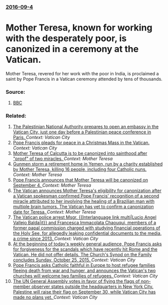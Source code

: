 ### [2016-09-4](/news/2016/09/4/index.md)

# Mother Teresa, known for working with the desperately poor, is canonized in a ceremony at the Vatican. 

Mother Teresa, revered for her work with the poor in India, is proclaimed a saint by Pope Francis in a Vatican ceremony attended by tens of thousands.


### Source:

1. [BBC](http://www.bbc.com/news/world-europe-37269512)

### Related:

1. [The Palestinian National Authority prepares to open an embassy in the Vatican City, just one day before a Palestinian peace conference in Paris. ](/news/2017/01/14/the-palestinian-national-authority-prepares-to-open-an-embassy-in-the-vatican-city-just-one-day-before-a-palestinian-peace-conference-in-pa.md) _Context: Vatican City_
2. [Pope Francis pleads for peace in a Christmas Mass in the Vatican. ](/news/2016/12/25/pope-francis-pleads-for-peace-in-a-christmas-mass-in-the-vatican.md) _Context: Vatican City_
3. [Mother Teresa of Calcutta is to be canonized into sainthood after "proof" of two miracles. ](/news/2016/08/31/mother-teresa-of-calcutta-is-to-be-canonized-into-sainthood-after-proof-of-two-miracles.md) _Context: Mother Teresa_
4. [Gunmen storm a retirement home in Yemen, run by a charity established by Mother Teresa, killing 16 people, including four Catholic nuns.  ](/news/2016/03/4/gunmen-storm-a-retirement-home-in-yemen-run-by-a-charity-established-by-mother-teresa-killing-16-people-including-four-catholic-nuns.md) _Context: Mother Teresa_
5. [Pope Francis announces that Mother Teresa will be canonized on September 4. ](/news/2016/03/15/pope-francis-announces-that-mother-teresa-will-be-canonized-on-september-4.md) _Context: Mother Teresa_
6. [The Vatican announces Mother Teresa's eligibility for canonization after a Vatican spokesman confirmed Pope Francis' recognition of a second miracle attributed to her involving the healing of a Brazilian man with multiple brain tumors. The Vatican has yet to confirm a canonization date for Teresa. ](/news/2015/12/18/the-vatican-announces-mother-teresa-s-eligibility-for-canonization-after-a-vatican-spokesman-confirmed-pope-francis-recognition-of-a-second.md) _Context: Mother Teresa_
7. [The Vatican police arrest Msgr. {{Interlanguage link multi|Lucio Angel Vallejo Balda|it}} and Francesca Immacolata Chaouqui, members of a former papal commission charged with studying financial operations of the Holy See, for allegedly leaking confidential documents to the media, a crime since 2013. ](/news/2015/11/2/the-vatican-police-arrest-msgr-interlanguage-link-multi-lucio-angel-vallejo-balda-it-and-francesca-immacolata-chaouqui-members-of-a-f.md) _Context: Vatican City_
8. [At the beginning of today's weekly general audience, Pope Francis asks for  forgiveness for the scandals which have recently hit Rome and the Vatican. He did not offer details. The Church's Synod on the Family concludes Sunday, October 25, 2015. ](/news/2015/10/14/at-the-beginning-of-today-s-weekly-general-audience-pope-francis-asks-for-forgiveness-for-the-scandals-which-have-recently-hit-rome-and-th.md) _Context: Vatican City_
9. [Pope Francis asks Catholic faithful in Europe to host refugee families  fleeing death from war and hunger, and announces the Vatican's two churches will welcome two families of refugees. ](/news/2015/09/6/pope-francis-asks-catholic-faithful-in-europe-to-host-refugee-families-fleeing-death-from-war-and-hunger-and-announces-the-vatican-s-two-c.md) _Context: Vatican City_
10. [The UN General Assembly votes in favor of flying the flags of non-member observer states outside the headquarters in New York City. Palestine will raise their flag on September 30, while Vatican City has made no plans yet. ](/news/2015/09/11/the-un-general-assembly-votes-in-favor-of-flying-the-flags-of-non-member-observer-states-outside-the-headquarters-in-new-york-city-palestin.md) _Context: Vatican City_
